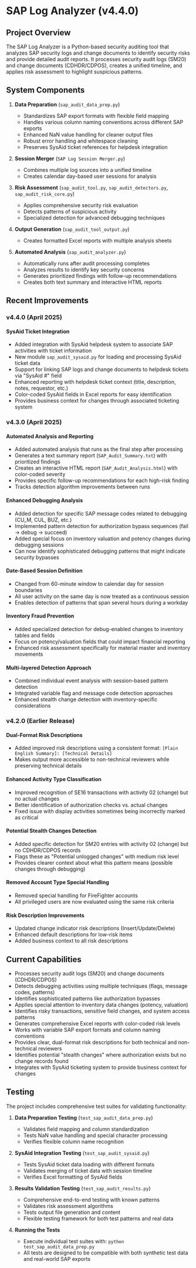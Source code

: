 # SAP Log Analyzer (v4.4.0)

## Project Overview

The SAP Log Analyzer is a Python-based security auditing tool that analyzes SAP security logs and change documents to identify security risks and provide detailed audit reports. It processes security audit logs (SM20) and change documents (CDHDR/CDPOS), creates a unified timeline, and applies risk assessment to highlight suspicious patterns.

## System Components

1. **Data Preparation** (`sap_audit_data_prep.py`)
   - Standardizes SAP export formats with flexible field mapping
   - Handles various column naming conventions across different SAP exports
   - Enhanced NaN value handling for cleaner output files
   - Robust error handling and whitespace cleaning
   - Preserves SysAid ticket references for helpdesk integration

2. **Session Merger** (`SAP Log Session Merger.py`)
   - Combines multiple log sources into a unified timeline
   - Creates calendar day-based user sessions for analysis

3. **Risk Assessment** (`sap_audit_tool.py`, `sap_audit_detectors.py`, `sap_audit_risk_core.py`)
   - Applies comprehensive security risk evaluation
   - Detects patterns of suspicious activity
   - Specialized detection for advanced debugging techniques

4. **Output Generation** (`sap_audit_tool_output.py`)
   - Creates formatted Excel reports with multiple analysis sheets

5. **Automated Analysis** (`sap_audit_analyzer.py`)
   - Automatically runs after audit processing completes
   - Analyzes results to identify key security concerns
   - Generates prioritized findings with follow-up recommendations
   - Creates both text summary and interactive HTML reports

## Recent Improvements

### v4.4.0 (April 2025)

#### SysAid Ticket Integration
- Added integration with SysAid helpdesk system to associate SAP activities with ticket information
- New module `sap_audit_sysaid.py` for loading and processing SysAid ticket data
- Support for linking SAP logs and change documents to helpdesk tickets via "SysAid #" field
- Enhanced reporting with helpdesk ticket context (title, description, notes, requestor, etc.)
- Color-coded SysAid fields in Excel reports for easy identification
- Provides business context for changes through associated ticketing system

### v4.3.0 (April 2025)

#### Automated Analysis and Reporting
- Added automated analysis that runs as the final step after processing
- Generates a text summary report (`SAP_Audit_Summary.txt`) with prioritized findings
- Creates an interactive HTML report (`SAP_Audit_Analysis.html`) with color-coded severity
- Provides specific follow-up recommendations for each high-risk finding
- Tracks detection algorithm improvements between runs

#### Enhanced Debugging Analysis
- Added detection for specific SAP message codes related to debugging (CU_M, CUL, BUZ, etc.)
- Implemented pattern detection for authorization bypass sequences (fail → debug → succeed)
- Added special focus on inventory valuation and potency changes during debugging sessions
- Can now identify sophisticated debugging patterns that might indicate security bypasses

#### Date-Based Session Definition
- Changed from 60-minute window to calendar day for session boundaries
- All user activity on the same day is now treated as a continuous session
- Enables detection of patterns that span several hours during a workday

#### Inventory Fraud Prevention
- Added specialized detection for debug-enabled changes to inventory tables and fields
- Focus on potency/valuation fields that could impact financial reporting
- Enhanced risk assessment specifically for material master and inventory movements

#### Multi-layered Detection Approach
- Combined individual event analysis with session-based pattern detection
- Integrated variable flag and message code detection approaches
- Enhanced stealth change detection with inventory-specific considerations

### v4.2.0 (Earlier Release)

#### Dual-Format Risk Descriptions
- Added improved risk descriptions using a consistent format: `[Plain English Summary]: [Technical Details]`
- Makes output more accessible to non-technical reviewers while preserving technical details

#### Enhanced Activity Type Classification
- Improved recognition of SE16 transactions with activity 02 (change) but no actual changes
- Better identification of authorization checks vs. actual changes
- Fixed issue with display activities sometimes being incorrectly marked as critical

#### Potential Stealth Changes Detection
- Added specific detection for SM20 entries with activity 02 (change) but no CDHDR/CDPOS records
- Flags these as "Potential unlogged changes" with medium risk level
- Provides clearer context about what this pattern means (possible changes through debugging)

#### Removed Account Type Special Handling
- Removed special handling for FireFighter accounts
- All privileged users are now evaluated using the same risk criteria

#### Risk Description Improvements
- Updated change indicator risk descriptions (Insert/Update/Delete)
- Enhanced default descriptions for low-risk items
- Added business context to all risk descriptions

## Current Capabilities

- Processes security audit logs (SM20) and change documents (CDHDR/CDPOS)
- Detects debugging activities using multiple techniques (flags, message codes, patterns)
- Identifies sophisticated patterns like authorization bypasses
- Applies special attention to inventory data changes (potency, valuation)
- Identifies risky transactions, sensitive field changes, and system access patterns
- Generates comprehensive Excel reports with color-coded risk levels
- Works with variable SAP export formats and column naming conventions
- Provides clear, dual-format risk descriptions for both technical and non-technical reviewers
- Identifies potential "stealth changes" where authorization exists but no change records found
- Integrates with SysAid ticketing system to provide business context for changes

## Testing

The project includes comprehensive test suites for validating functionality:

1. **Data Preparation Testing** (`test_sap_audit_data_prep.py`)
   - Validates field mapping and column standardization
   - Tests NaN value handling and special character processing
   - Verifies flexible column name recognition

2. **SysAid Integration Testing** (`test_sap_audit_sysaid.py`)
   - Tests SysAid ticket data loading with different formats
   - Validates merging of ticket data with session timeline
   - Verifies Excel formatting of SysAid fields

3. **Results Validation Testing** (`test_sap_audit_results.py`)
   - Comprehensive end-to-end testing with known patterns
   - Validates risk assessment algorithms
   - Tests output file generation and content
   - Flexible testing framework for both test patterns and real data

4. **Running the Tests**
   - Execute individual test suites with: `python test_sap_audit_data_prep.py`
   - All tests are designed to be compatible with both synthetic test data and real-world SAP exports
